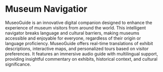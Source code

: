 # Museum Navigatior
MuseoGuide is an innovative digital companion designed to enhance the experience of museum visitors from around the world. This intelligent navigator breaks language and cultural barriers, making museums accessible and enjoyable for everyone, regardless of their origin or language proficiency. MuseoGuide offers real-time translations of exhibit descriptions, interactive maps, and personalized tours based on visitor preferences. It features an immersive audio guide with multilingual support, providing insightful commentary on exhibits, historical context, and cultural significance.
